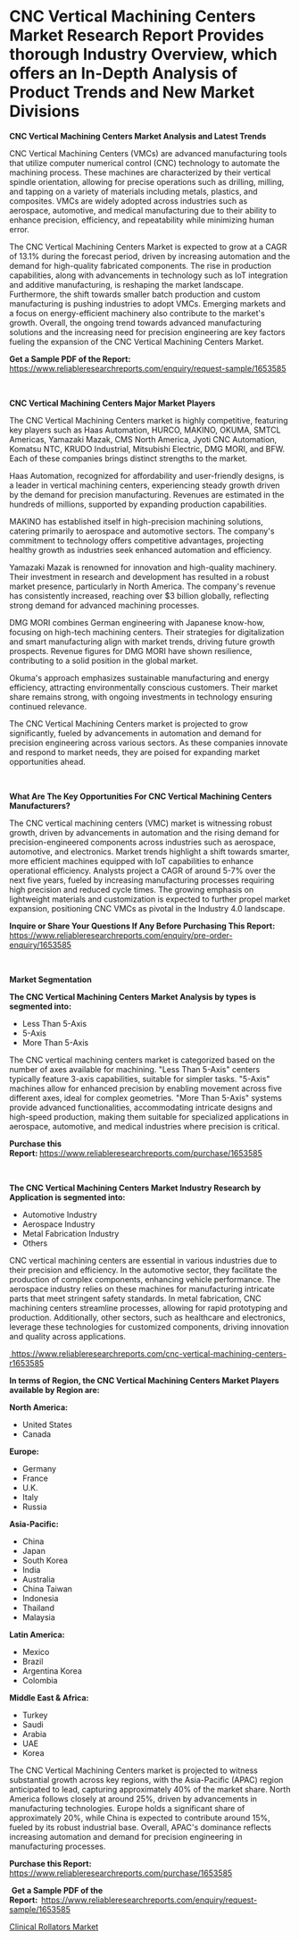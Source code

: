 <p><h1>CNC Vertical Machining Centers Market Research Report Provides thorough Industry Overview, which offers an In-Depth Analysis of Product Trends and New Market Divisions</h1></p><p><strong>CNC Vertical Machining Centers Market Analysis and Latest Trends</strong></p>
<p><p>CNC Vertical Machining Centers (VMCs) are advanced manufacturing tools that utilize computer numerical control (CNC) technology to automate the machining process. These machines are characterized by their vertical spindle orientation, allowing for precise operations such as drilling, milling, and tapping on a variety of materials including metals, plastics, and composites. VMCs are widely adopted across industries such as aerospace, automotive, and medical manufacturing due to their ability to enhance precision, efficiency, and repeatability while minimizing human error.</p><p>The CNC Vertical Machining Centers Market is expected to grow at a CAGR of 13.1% during the forecast period, driven by increasing automation and the demand for high-quality fabricated components. The rise in production capabilities, along with advancements in technology such as IoT integration and additive manufacturing, is reshaping the market landscape. Furthermore, the shift towards smaller batch production and custom manufacturing is pushing industries to adopt VMCs. Emerging markets and a focus on energy-efficient machinery also contribute to the market's growth. Overall, the ongoing trend towards advanced manufacturing solutions and the increasing need for precision engineering are key factors fueling the expansion of the CNC Vertical Machining Centers Market.</p></p>
<p><strong>Get a Sample PDF of the Report:&nbsp;</strong> <a href="https://www.reliableresearchreports.com/enquiry/request-sample/1653585?utm_campaign=3059&utm_medium=2&utm_source=Github&utm_content=ia&utm_term=05032025&utm_id=cnc-vertical-machining-centers">https://www.reliableresearchreports.com/enquiry/request-sample/1653585</a></p>
<p>&nbsp;</p>
<p><strong>CNC Vertical Machining Centers Major Market Players</strong></p>
<p><p>The CNC Vertical Machining Centers market is highly competitive, featuring key players such as Haas Automation, HURCO, MAKINO, OKUMA, SMTCL Americas, Yamazaki Mazak, CMS North America, Jyoti CNC Automation, Komatsu NTC, KRUDO Industrial, Mitsubishi Electric, DMG MORI, and BFW. Each of these companies brings distinct strengths to the market.</p><p>Haas Automation, recognized for affordability and user-friendly designs, is a leader in vertical machining centers, experiencing steady growth driven by the demand for precision manufacturing. Revenues are estimated in the hundreds of millions, supported by expanding production capabilities.</p><p>MAKINO has established itself in high-precision machining solutions, catering primarily to aerospace and automotive sectors. The company's commitment to technology offers competitive advantages, projecting healthy growth as industries seek enhanced automation and efficiency.</p><p>Yamazaki Mazak is renowned for innovation and high-quality machinery. Their investment in research and development has resulted in a robust market presence, particularly in North America. The company's revenue has consistently increased, reaching over $3 billion globally, reflecting strong demand for advanced machining processes.</p><p>DMG MORI combines German engineering with Japanese know-how, focusing on high-tech machining centers. Their strategies for digitalization and smart manufacturing align with market trends, driving future growth prospects. Revenue figures for DMG MORI have shown resilience, contributing to a solid position in the global market.</p><p>Okuma's approach emphasizes sustainable manufacturing and energy efficiency, attracting environmentally conscious customers. Their market share remains strong, with ongoing investments in technology ensuring continued relevance.</p><p>The CNC Vertical Machining Centers market is projected to grow significantly, fueled by advancements in automation and demand for precision engineering across various sectors. As these companies innovate and respond to market needs, they are poised for expanding market opportunities ahead.</p></p>
<p>&nbsp;</p>
<p><strong>What Are The Key Opportunities For CNC Vertical Machining Centers Manufacturers?</strong></p>
<p><p>The CNC vertical machining centers (VMC) market is witnessing robust growth, driven by advancements in automation and the rising demand for precision-engineered components across industries such as aerospace, automotive, and electronics. Market trends highlight a shift towards smarter, more efficient machines equipped with IoT capabilities to enhance operational efficiency. Analysts project a CAGR of around 5-7% over the next five years, fueled by increasing manufacturing processes requiring high precision and reduced cycle times. The growing emphasis on lightweight materials and customization is expected to further propel market expansion, positioning CNC VMCs as pivotal in the Industry 4.0 landscape.</p></p>
<p><strong>Inquire or Share Your Questions If Any Before Purchasing This Report:</strong> <a href="https://www.reliableresearchreports.com/enquiry/pre-order-enquiry/1653585?utm_campaign=3059&utm_medium=2&utm_source=Github&utm_content=ia&utm_term=05032025&utm_id=cnc-vertical-machining-centers">https://www.reliableresearchreports.com/enquiry/pre-order-enquiry/1653585</a></p>
<p>&nbsp;</p>
<p><strong>Market Segmentation</strong></p>
<p><strong>The CNC Vertical Machining Centers Market Analysis by types is segmented into:</strong></p>
<p><ul><li>Less Than 5-Axis</li><li>5-Axis</li><li>More Than 5-Axis</li></ul></p>
<p><p>The CNC vertical machining centers market is categorized based on the number of axes available for machining. "Less Than 5-Axis" centers typically feature 3-axis capabilities, suitable for simpler tasks. "5-Axis" machines allow for enhanced precision by enabling movement across five different axes, ideal for complex geometries. "More Than 5-Axis" systems provide advanced functionalities, accommodating intricate designs and high-speed production, making them suitable for specialized applications in aerospace, automotive, and medical industries where precision is critical.</p></p>
<p><strong>Purchase this Report:&nbsp;</strong><a href="https://www.reliableresearchreports.com/purchase/1653585?utm_campaign=3059&utm_medium=2&utm_source=Github&utm_content=ia&utm_term=05032025&utm_id=cnc-vertical-machining-centers">https://www.reliableresearchreports.com/purchase/1653585</a></p>
<p>&nbsp;</p>
<p><strong>The CNC Vertical Machining Centers Market Industry Research by Application is segmented into:</strong></p>
<p><ul><li>Automotive Industry</li><li>Aerospace Industry</li><li>Metal Fabrication Industry</li><li>Others</li></ul></p>
<p><p>CNC vertical machining centers are essential in various industries due to their precision and efficiency. In the automotive sector, they facilitate the production of complex components, enhancing vehicle performance. The aerospace industry relies on these machines for manufacturing intricate parts that meet stringent safety standards. In metal fabrication, CNC machining centers streamline processes, allowing for rapid prototyping and production. Additionally, other sectors, such as healthcare and electronics, leverage these technologies for customized components, driving innovation and quality across applications.</p></p>
<p><a href="https://www.reliableresearchreports.com/cnc-vertical-machining-centers-r1653585?utm_campaign=3059&utm_medium=2&utm_source=Github&utm_content=ia&utm_term=05032025&utm_id=cnc-vertical-machining-centers">&nbsp;https://www.reliableresearchreports.com/cnc-vertical-machining-centers-r1653585</a></p>
<p><strong>In terms of Region, the CNC Vertical Machining Centers Market Players available by Region are:</strong></p>
<p>
    <p> <strong> North America: </strong>
        <ul>
            <li>United States</li>
            <li>Canada</li>
        </ul>
        </p> 
    <p> <strong> Europe: </strong>
        <ul>
            <li>Germany</li>
            <li>France</li>
            <li>U.K.</li>
            <li>Italy</li>
            <li>Russia</li>
        </ul>
        </p> 
    <p> <strong> Asia-Pacific: </strong>
        <ul>
            <li>China</li>
            <li>Japan</li>
            <li>South Korea</li>
            <li>India</li>
            <li>Australia</li>
            <li>China Taiwan</li>
            <li>Indonesia</li>
            <li>Thailand</li>
            <li>Malaysia</li>
        </ul>
        </p> 
    <p> <strong> Latin America: </strong>
        <ul>
            <li>Mexico</li>
            <li>Brazil</li>
            <li>Argentina Korea</li>
            <li>Colombia</li>
        </ul>
        </p> 
    <p> <strong> Middle East & Africa: </strong>
        <ul>
            <li>Turkey</li>
            <li>Saudi</li>
            <li>Arabia</li>
            <li>UAE</li>
            <li>Korea</li>
        </ul>
    </p>
    </p>
<p><p>The CNC Vertical Machining Centers market is projected to witness substantial growth across key regions, with the Asia-Pacific (APAC) region anticipated to lead, capturing approximately 40% of the market share. North America follows closely at around 25%, driven by advancements in manufacturing technologies. Europe holds a significant share of approximately 20%, while China is expected to contribute around 15%, fueled by its robust industrial base. Overall, APAC's dominance reflects increasing automation and demand for precision engineering in manufacturing processes.</p></p>
<p><strong>Purchase this Report: </strong><a href="https://www.reliableresearchreports.com/purchase/1653585?utm_campaign=3059&utm_medium=2&utm_source=Github&utm_content=ia&utm_term=05032025&utm_id=cnc-vertical-machining-centers">https://www.reliableresearchreports.com/purchase/1653585</a></p>
<p>&nbsp;<strong>Get a Sample PDF of the Report:&nbsp;&nbsp;</strong><a href="https://www.reliableresearchreports.com/enquiry/request-sample/1653585?utm_campaign=3059&utm_medium=2&utm_source=Github&utm_content=ia&utm_term=05032025&utm_id=cnc-vertical-machining-centers">https://www.reliableresearchreports.com/enquiry/request-sample/1653585</a></p>
<p><strong></strong></p>
<p><p><a href="https://github.com/shadnfamoza/Market-Research-Report-List-1/blob/main/clinical-rollators-market.md?utm_campaign=3059&utm_medium=2&utm_source=Github&utm_content=ia&utm_term=05032025&utm_id=cnc-vertical-machining-centers">Clinical Rollators Market</a></p></p>